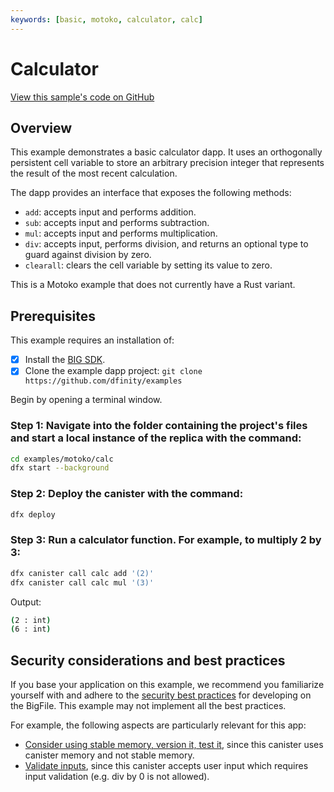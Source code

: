 ```yaml
---
keywords: [basic, motoko, calculator, calc]
---
```


# Calculator 

[View this sample's code on GitHub](https://github.com/dfinity/examples/tree/master/motoko/calc)


## Overview

This example demonstrates a basic calculator dapp. It uses an orthogonally persistent cell variable to store an arbitrary precision integer that represents the result of the most recent calculation.

The dapp provides an interface that exposes the following methods:

- `add`: accepts input and performs addition.
- `sub`: accepts input and performs subtraction.
- `mul`: accepts input and performs multiplication.
- `div`: accepts input, performs division, and returns an optional type to guard against division by zero.
- `clearall`: clears the cell variable by setting its value to zero.

This is a Motoko example that does not currently have a Rust variant. 


## Prerequisites
This example requires an installation of:

- [x] Install the [BIG SDK](https://thebigfile.com/docs/current/developer-docs/setup/install/index.mdx).
- [x] Clone the example dapp project: `git clone https://github.com/dfinity/examples`

Begin by opening a terminal window.

### Step 1: Navigate into the folder containing the project's files and start a local instance of the replica with the command:

```bash
cd examples/motoko/calc
dfx start --background
```

### Step 2: Deploy the canister with the command:

```bash
dfx deploy
```

### Step 3: Run a calculator function. For example, to multiply 2 by 3:

```bash
dfx canister call calc add '(2)'
dfx canister call calc mul '(3)'
```

Output:

```bash
(2 : int)
(6 : int)
```


## Security considerations and best practices

If you base your application on this example, we recommend you familiarize yourself with and adhere to the [security best practices](https://thebigfile.com/docs/current/references/security/) for developing on the BigFile. This example may not implement all the best practices.

For example, the following aspects are particularly relevant for this app:
* [Consider using stable memory, version it, test it](https://thebigfile.com/docs/current/references/security/rust-canister-development-security-best-practices/#consider-using-stable-memory-version-it-test-it), since this canister uses canister memory and not stable memory. 
* [Validate inputs](https://thebigfile.com/docs/current/references/security/rust-canister-development-security-best-practices/#validate-inputs), since this canister accepts user input which requires input validation (e.g. div by 0 is not allowed). 
